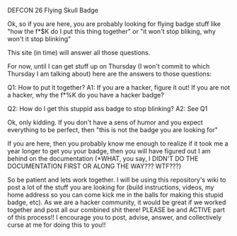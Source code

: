 DEFCON 26 Flying Skull Badge

Ok, so if you are here, you are probably looking for flying badge stuff like "how the f*$K do I put this thing together" or "it won't stop bliking, why won't it stop blinking"

This site (in time) will answer all those questions.

For now, until I can get stuff up on Thursday (I won't commit to which Thursday I am talking about) here are the answers to those questions:

Q1: How to put it together?
A1: If you are a hacker, figure it out!  If you are not a hacker, why the f*%K do you have a hacker badge? 

Q2: How do I get this stuppid ass badge to stop blinking?
A2: See Q1

Ok, only kidding.  If you don't have a sens of humor and you expect everything to be perfect, then "this is not the badge you are looking for" <virtual hand swipe>

If you are here, then you probably know me enough to realize if it took me a year longer to get you your badge, then you will have figured out I am behind on the documentation (*WHAT, you say, I DIDN'T DO THE DOCUMENTATION FIRST OR ALONG THE WAY???  WTF???)

So be patient and lets work together.  I will be using this repository's wiki to post a lot of the stuff you are looking for (build instructions, videos, my home address so you can come kick me in the balls for making this stupid badge, etc).  As we are a hacker community, it would be great if we worked together and post all our combined shit there!  PLEASE be and ACTIVE part of this process!!  I encourage you to post, advise, answer, and collectively curse at me for doing this to you!!

